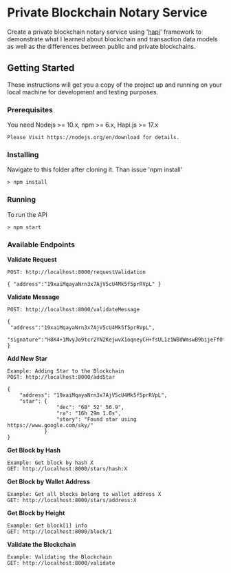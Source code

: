 # Private Blockchain Notary Service

Create a private blockchain notary service using '[hapi](http://hapijs.com)' framework to demonstrate what I learned about blockchain and transaction data models as well as the differences between public and private blockchains.

## Getting Started

These instructions will get you a copy of the project up and running on your local machine for development and testing purposes.

### Prerequisites

You need Nodejs >= 10.x, npm >= 6.x, Hapi.js >= 17.x

```
Please Visit https://nodejs.org/en/download for details.
```

### Installing

Navigate to this folder after cloning it. Than issue 'npm install'

```
> npm install
```

### Running 

To run the API
```
> npm start
```

### Available Endpoints

**Validate Request**

```
POST: http://localhost:8000/requestValidation

{ "address":"19xaiMqayaNrn3x7AjV5cU4Mk5f5prRVpL" }
```

**Validate Message**

```
POST: http://localhost:8000/validateMessage

{
 "address":"19xaiMqayaNrn3x7AjV5cU4Mk5f5prRVpL",
 "signature":"H8K4+1MvyJo9tcr2YN2KejwvX1oqneyCH+fsUL1z1WBdWmswB9bijeFfOfMqK68kQ5RO6ZxhomoXQG3fkLaBl+Q="
}
```

**Add New Star**

```
Example: Adding Star to the Blockchain
POST: http://localhost:8000/addStar

{
    "address": "19xaiMqayaNrn3x7AjV5cU4Mk5f5prRVpL",
    "star": {
                "dec": "68° 52' 56.9",
                "ra": "16h 29m 1.0s",
                "story": "Found star using https://www.google.com/sky/"
            }
}
```

**Get Block by Hash**

```
Example: Get block by hash X
GET: http://localhost:8000/stars/hash:X
```

**Get Block by Wallet Address**

```
Example: Get all blocks belong to wallet address X
GET: http://localhost:8000/stars/address:X
```

**Get Block by Height**

```
Example: Get block[1] info
GET: http://localhost:8000/block/1
```

**Validate the Blockchain**

```
Example: Validating the Blockchain
GET: http://localhost:8000/validate
```

